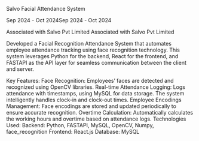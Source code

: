 Salvo Facial Attendance System

Sep 2024 - Oct 2024Sep 2024 - Oct 2024

Associated with Salvo Pvt Limited
Associated with Salvo Pvt Limited

Developed a Facial Recognition Attendance System that automates employee attendance tracking using face recognition technology. This system leverages Python for the backend, React for the frontend, and FASTAPI as the API layer for seamless communication between the client and server.

Key Features:
Face Recognition: Employees’ faces are detected and recognized using OpenCV libraries.
Real-time Attendance Logging: Logs attendance with timestamps, using MySQL for data storage. The system intelligently handles clock-in and clock-out times.
Employee Encodings Management: Face encodings are stored and updated periodically to ensure accurate recognition.
Overtime Calculation: Automatically calculates the working hours and overtime based on attendance logs.
Technologies Used:
Backend: Python, FASTAPI, MySQL, OpenCV, Numpy, face_recognition
Frontend: React.js
Database: MySQL
